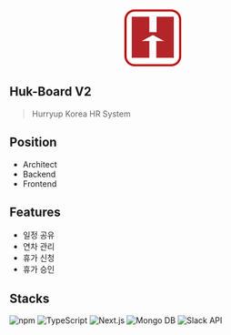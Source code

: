 <div align="center">
<img width="100" alt="image" src="./public/huk_logo.png">

</div>

## Huk-Board V2
> Hurryup Korea HR System

## Position
- Architect
- Backend
- Frontend

## Features
- 일정 공유
- 연차 관리
- 휴가 신청
- 휴가 승인

## Stacks

![npm](https://img.shields.io/badge/npm-CB3837?style=for-the-badge&logo=npm&logoColor=white)
![TypeScript](https://img.shields.io/badge/Type%20Script-3178C6?style=for-the-badge&logo=Typescript&logoColor=white)
![Next.js](https://img.shields.io/badge/Next.js-000000?style=for-the-badge&logo=Next.js&logoColor=white)
![Mongo DB](https://img.shields.io/badge/mongo%20db-47A248?style=for-the-badge&logo=mongodb&logoColor=white)
![Slack API](https://img.shields.io/badge/Slack%20API-4A154B?style=for-the-badge&logo=Slack&logoColor=white)
